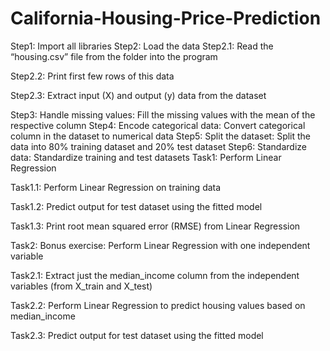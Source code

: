 # California-Housing-Price-Prediction
Step1: Import all libraries
Step2: Load the data
Step2.1: Read the “housing.csv” file from the folder into the program

Step2.2: Print first few rows of this data

Step2.3: Extract input (X) and output (y) data from the dataset

Step3: Handle missing values: Fill the missing values with the mean of the respective column
Step4: Encode categorical data: Convert categorical column in the dataset to numerical data
Step5: Split the dataset: Split the data into 80% training dataset and 20% test dataset
Step6: Standardize data: Standardize training and test datasets
Task1: Perform Linear Regression

Task1.1: Perform Linear Regression on training data

Task1.2: Predict output for test dataset using the fitted model

Task1.3: Print root mean squared error (RMSE) from Linear Regression

Task2: Bonus exercise: Perform Linear Regression with one independent variable

Task2.1: Extract just the median_income column from the independent variables (from X_train and X_test)

Task2.2: Perform Linear Regression to predict housing values based on median_income

Task2.3: Predict output for test dataset using the fitted model
